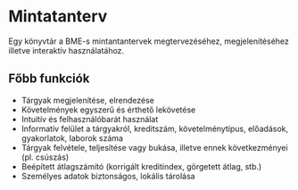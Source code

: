# Mintatanterv

Egy könyvtár a BME-s mintantantervek megtervezéséhez, megjelenítéséhez illetve interaktív használatához.

## Főbb funkciók
* Tárgyak megjelenítése, elrendezése
* Követelmények egyszerű és érthető lekövetése
* Intuitív és felhasználóbarát használat
* Informatív felület a tárgyakról, kreditszám, követelménytípus, előadások, gyakorlatok, laborok száma
* Tárgyak felvétele, teljesítése vagy bukása, illetve ennek következményei (pl. csúszás)
* Beépített átlagszámító (korrigált kreditindex, görgetett átlag, stb.)
* Személyes adatok biztonságos, lokális tárolása
